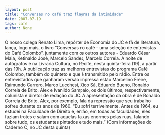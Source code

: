 ```yaml
---
layout: post
title: "Conversas no café traz flagras da intimidade"
date: 2007-07-19
tags: café
author: None
---
```

O nosso colega Renato Lima, rep&oacute;rter de Economia do JC e f&atilde; de literatura, lan&ccedil;a, logo mais, o livro &ldquo;Conversas no caf&eacute; - uma sele&ccedil;&atilde;o de entrevistas do Caf&eacute; Colombo&rdquo;, juntamente com os outros autores - Eduardo C&eacute;sar Maia, Ketinaldo Jos&eacute;, Marcelo Sandes, Marcelo Correia. A noite de aut&oacute;grafos &eacute; na Livraria Cultura, no Recife, nesta quinta-feira (19), a partir das 19h.
A publica&ccedil;&atilde;o traz as melhores entrevistas do programa Caf&eacute; Colombo, tamb&eacute;m do quinteto e que &eacute; transmitido pelo r&aacute;dio. Entre os entrevistados que ganharam vers&atilde;o impressa est&atilde;o Marcelino Freire, Raimundo Carrero, Marco Lucchesi, Xico S&aacute;, Eduardo Bueno, Ronaldo Correia de Brito, Alex e Ivanildo Sampaio, os dois &uacute;ltimos, respectivamente, colunista e diretor de reda&ccedil;&atilde;o do JC. A apresenta&ccedil;&atilde;o da obra&nbsp;&eacute; de Ronaldo Correia de Brito.
Alex, por exemplo, fala da repress&atilde;o que seu trabalho sofreu durante os anos de 1960. &ldquo;Eu sofri terrivelmente. Antes de 1964, eu estudei na Faculdade de Direito e, ent&atilde;o, em todas as faculdades, eles faziam trotes e sa&iacute;am com aquelas faixas enormes pelas ruas, falando sobre tudo, os estudantes pintados e tudo mais.&rdquo; 
(Com informa&ccedil;&otilde;es do Caderno C, no JC desta quinta) 